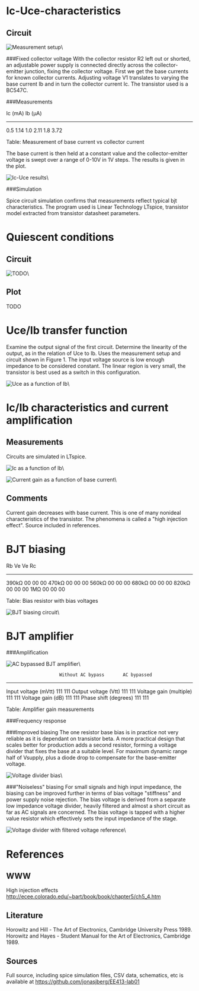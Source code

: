 Ic-Uce-characteristics
======================

Circuit
-------

![Measurement setup](img/ic-uce_schem.png)\


###Fixed collector voltage 
With the collector resistor R2 left out or shorted, an adjustable power supply
is connected directly across the collector-emitter junction, fixing the
collector voltage. First we get the base currents for known collector currents.
Adjusting voltage V1 translates to varying the base current Ib and in turn the
collector current Ic.  The transistor used is a BC547C.


###Measurements

Ic (mA)     Ib (µA)
-------     -------
0.5         1.14
1.0         2.11 
1.8         3.72 

Table: Measurement of base current vs collector current


The base current is then held at a constant value and the collector-emitter
voltage is swept over a range of 0-10V in 1V steps. The results is given in
the plot.

![Ic-Uce results](img/ic-uce_plot.png)\


###Simulation

Spice circuit simulation confirms that measurements reflect typical bjt
characteristics. The program used is Linear Technology LTspice, transistor
model extracted from transistor datasheet parameters.


Quiescent conditions
====================

Circuit
-------

![TODO](img/TODO.png)\

Plot 
----
TODO


Uce/Ib transfer function
========================
Examine the output signal of the first circuit. Determine the linearity of the
output, as in the relation of Uce to Ib.
Uses the measurement setup and circuit shown in Figure 1.
The input voltage source is low enough impedance to be considered constant.
The linear region is very small, the transistor is best used as a switch in this
configuration.

![Uce as a function of Ib](img/uce-ib_plot.png)\


Ic/Ib characteristics and current amplification
===============================================

Measurements
------------
Circuits are simulated in LTspice.


![Ic as a function of Ib](img/ic-ib_plot.png)\


![Current gain as a function of base current](img/ic-ib-amplification_plot.png)\


Comments
--------
Current gain decreases with base current. This is one of many nonideal
characteristics of the transistor. The phenomena is called a "high injection
effect". Source included in references. 


BJT biasing
===========

Rb          Ve          Ve          Rc 
--          --          --          --
390kΩ       00          00          00
470kΩ       00          00          00
560kΩ       00          00          00
680kΩ       00          00          00
820kΩ       00          00          00
1MΩ         00          00          00

Table: Bias resistor with bias voltages

![BJT biasing circuit](img/bjt-bias_1.png)\


BJT amplifier
=============

###Amplification

![AC bypassed BJT amplifier](img/bjt-bias_2AC.png)\


                        Without AC bypass       AC bypassed
--------------------    -----------------       -----------
Input voltage (mVtt)    111                     111
Output voltage (Vtt)    111                     111
Voltage gain (multiple) 111                     111
Voltage gain (dB)       111                     111
Phase shift (degrees)   111                     111

Table: Amplifier gain measurements


###Frequency response


###Improved biasing
The one resistor base bias is in practice not very reliable as it is dependant
on transistor beta. A more practical design that scales better for production
adds a second resistor, forming a voltage divider that fixes the base at a
suitable level. For maximum dynamic range half of Vsupply, plus a diode drop to
compensate for the base-emitter voltage.

![Voltage divider bias](img/bjt-bias_2AC_improved.png)\


###"Noiseless" biasing
For small signals and high input impedance, the biasing can be improved further
in terms of bias voltage "stiffness" and power supply noise rejection. 
The bias voltage is derived from a separate low impedance voltage divider,
heavily filtered and almost a short circuit as far as AC signals are concerned.
The bias voltage is tapped with a higher value resistor which effectively sets
the input impedance of the stage.

![Voltage divider with filtered voltage reference](img/bjt-bias_2AC_quiet.png)\


References
==========

WWW
---
High injection effects
<http://ecee.colorado.edu/~bart/book/book/chapter5/ch5_4.htm>

Literature
----------
Horowitz and Hill -  The Art of Electronics, Cambridge University Press 1989.
Horowitz and Hayes - Student Manual for the Art of Electronics, Cambridge 1989.


Sources
-------
Full source, including spice simulation files, CSV data, schematics, etc is
available at <https://github.com/jonasjberg/EE413-lab01>
